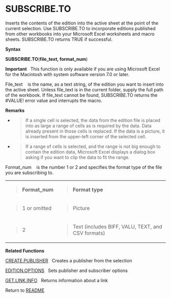 # SUBSCRIBE.TO

Inserts the contents of the edition into the active sheet at the point
of the current selection. Use SUBSCRIBE.TO to incorporate editions
published from other workbooks into your Microsoft Excel worksheets and
macro sheets. SUBSCRIBE.TO returns TRUE if successful.

**Syntax**

**SUBSCRIBE.TO**(**file\_text, format\_num**)

**Important**&nbsp;&nbsp;&nbsp;This function is only available if you
are using Microsoft Excel for the Macintosh with system software version
7.0 or later.

File\_text&nbsp;&nbsp;&nbsp;&nbsp;is the name, as a text string, of the
edition you want to insert into the active sheet. Unless file\_text is
in the current folder, supply the full path of the workbook. If
file\_text cannot be found, SUBSCRIBE.TO returns the \#VALUE\! error
value and interrupts the macro.

**Remarks**

  - > If a single cell is selected, the data from the edition file is
    > placed into as large a range of cells as is required by the data.
    > Data already present in those cells is replaced. If the data is a
    > picture, it is inserted from the upper-left corner of the selected
    > cell.

  - > If a range of cells is selected, and the range is not big enough
    > to contain the edition data, Microsoft Excel displays a dialog box
    > asking if you want to clip the data to fit the range.


Format\_num&nbsp;&nbsp;&nbsp;&nbsp;is the number 1 or 2 and specifies
the format type of the file you are subscribing to.

<table>
<tbody>
<tr class="odd">
<td><blockquote>
<p><strong>Format_num</strong></p>
</blockquote></td>
<td><blockquote>
<p><strong>Format type</strong></p>
</blockquote></td>
</tr>
<tr class="even">
<td><blockquote>
<p>1 or omitted</p>
</blockquote></td>
<td><blockquote>
<p>Picture</p>
</blockquote></td>
</tr>
<tr class="odd">
<td><blockquote>
<p>2</p>
</blockquote></td>
<td><blockquote>
<p>Text (includes BIFF, VALU, TEXT, and CSV formats)</p>
</blockquote></td>
</tr>
</tbody>
</table>

**Related Functions**

[CREATE.PUBLISHER](CREATE.PUBLISHER.md)&nbsp;&nbsp;&nbsp;Creates a publisher from the selection

[EDITION.OPTIONS](EDITION.OPTIONS.md)&nbsp;&nbsp;&nbsp;Sets publisher and subscriber options

[GET.LINK.INFO](GET.LINK.INFO.md)&nbsp;&nbsp;&nbsp;Returns information about a link



Return to [README](README.md)

